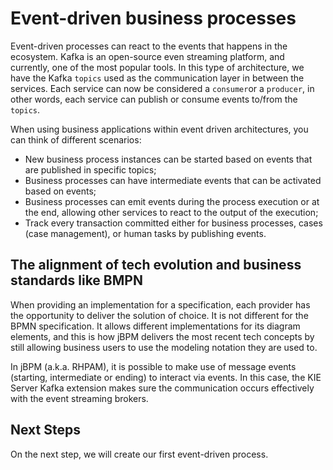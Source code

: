# Event-driven business processes

Event-driven processes can react to the events that happens in the ecosystem. Kafka is an open-source even streaming platform, and currently, one of the most popular tools. In this type of architecture, we have the Kafka `topics` used as the communication layer in between the services. Each service can now be considered a `consumer`or a `producer`, in other words, each service can publish or consume events to/from the `topics`.  

When using business applications within event driven architectures, you can think of different scenarios:

* New business process instances can be started based on events that are published in specific topics;
* Business processes can have intermediate events that can be activated based on events;
* Business processes can emit events during the process execution or at the end, allowing other services to react to the output of the execution; 
* Track every transaction committed either for business processes, cases (case management), or human tasks by publishing events.

## The alignment of tech evolution and business standards like BMPN

When providing an implementation for a specification, each provider has the opportunity to deliver the solution of choice. It is not different for the BPMN specification. It allows different implementations for its diagram elements, and this is how jBPM delivers the most recent tech concepts by still allowing business users to use the modeling notation they are used to.

In jBPM (a.k.a. RHPAM), it is possible to make use of message events (starting, intermediate or ending) to interact via events. In this case, the KIE Server Kafka extension makes sure the communication occurs effectively with the event streaming brokers.

## Next Steps

On the next step, we will create our first event-driven process. 